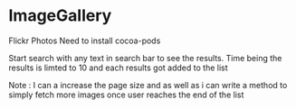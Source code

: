 # ImageGallery
Flickr Photos
Need to install cocoa-pods

Start search with any text in search bar to see the results. Time being the results is limted to 10 and each results got added to the list

Note : I can a increase the page size and as well as i can write a method to simply fetch more images once user reaches the end of the list
